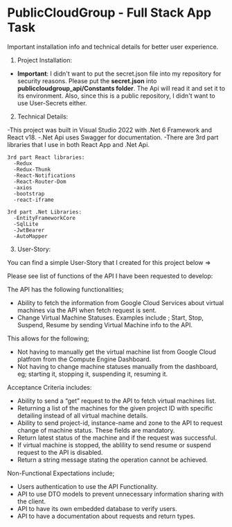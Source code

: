 # PublicCloudGroup - Full Stack App Task

Important installation info and technical details for better user experience.

1) Project Installation:

  - **Important**: I didn't want to put the secret.json file into my repository for security reasons. Please put the **secret.json** into **publiccloudgroup_api/Constants folder**.  The Api will read it and set it to its environment. Also, since this is a public repository, I didn't want to use User-Secrets either.

2) Technical Details:

  -This project was built in Visual Studio 2022 with .Net 6 Framework and React v18.
  -.Net Api uses Swagger for documentation.
  -There are 3rd part libraries that I use in both React App and .Net Api.
    
    3rd part React libraries:  
      -Redux 
      -Redux-Thunk 
      -React-Notifications 
      -React-Router-Dom 
      -axios 
      -bootstrap
      -react-iframe
      
    3rd part .Net Libraries:
      -EntityFrameworkCore
      -SqlLite
      -JwtBearer
      -AutoMapper
      
 3) User-Story:
 
 You can find a simple User-Story that I created for this project below =>
 

Please see list of functions of the API I have been requested to develop: 

The API has the following functionalities;
  - Ability to fetch the information from Google Cloud Services about virtual machines via the API when fetch request is sent. 
  - Change Virtual Machine Statuses. Examples include ; Start, Stop, Suspend, Resume by sending Virtual Machine info to the API.

This allows for the following; 
  - Not having to manually get the virtual machine list from Google Cloud platfrom from the Compute Engine Dashboard. 
  - Not having to change machine statuses manually from the dashboard, eg; starting it, stopping it, suspending it, resuming it. 

Acceptance Criteria includes:
  - Ability to send a “get” request to the API to fetch virtual machines list.
  - Returning a list of the machines for the given project ID with specific detailing instead of all virtual machine details. 
  - Ability to send project-id, instance-name and zone to the API to request change of machine status. These fields are mandatory.
  - Return latest status of the machine and if the request was successful. 
  - If virtual machine is stopped, the ablility to send resume or suspend request to the API is disabled. 
  - Return a string message stating the operation cannot be achieved.

 Non-Functional Expectations include; 
  - Users authentication to use the API Functionality.
  - API to use DTO models to prevent unnecessary information sharing with the client.
  - API to have its own embedded database to verify users. 
  - API to have a documentation about requests and return types.
     
  
  



